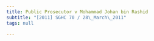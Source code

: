 ```yaml
---
title: Public Prosecutor v Mohammad Johan bin Rashid
subtitle: "[2011] SGHC 70 / 28\_March\_2011"
tags: null

---
```


